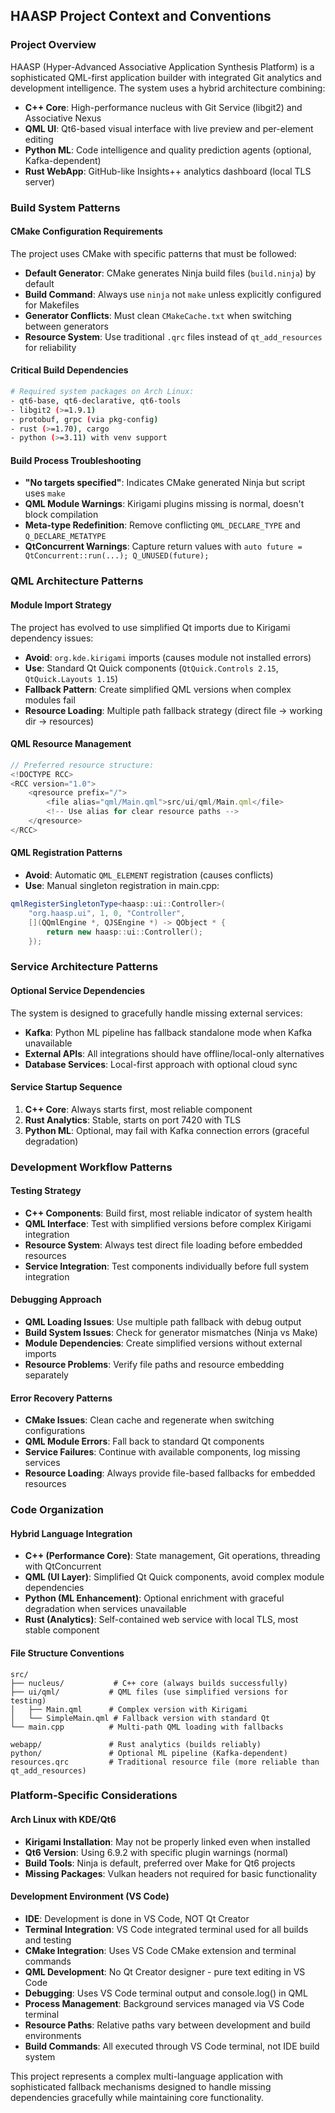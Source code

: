 ## HAASP Project Context and Conventions

### Project Overview
HAASP (Hyper-Advanced Associative Application Synthesis Platform) is a sophisticated QML-first application builder with integrated Git analytics and development intelligence. The system uses a hybrid architecture combining:
- **C++ Core**: High-performance nucleus with Git Service (libgit2) and Associative Nexus
- **QML UI**: Qt6-based visual interface with live preview and per-element editing  
- **Python ML**: Code intelligence and quality prediction agents (optional, Kafka-dependent)
- **Rust WebApp**: GitHub-like Insights++ analytics dashboard (local TLS server)

### Build System Patterns

#### CMake Configuration Requirements
The project uses CMake with specific patterns that must be followed:
- **Default Generator**: CMake generates Ninja build files (`build.ninja`) by default
- **Build Command**: Always use `ninja` not `make` unless explicitly configured for Makefiles
- **Generator Conflicts**: Must clean `CMakeCache.txt` when switching between generators
- **Resource System**: Use traditional `.qrc` files instead of `qt_add_resources` for reliability

#### Critical Build Dependencies
```bash
# Required system packages on Arch Linux:
- qt6-base, qt6-declarative, qt6-tools
- libgit2 (>=1.9.1)
- protobuf, grpc (via pkg-config)
- rust (>=1.70), cargo
- python (>=3.11) with venv support
```

#### Build Process Troubleshooting
- **"No targets specified"**: Indicates CMake generated Ninja but script uses `make`
- **QML Module Warnings**: Kirigami plugins missing is normal, doesn't block compilation
- **Meta-type Redefinition**: Remove conflicting `QML_DECLARE_TYPE` and `Q_DECLARE_METATYPE`
- **QtConcurrent Warnings**: Capture return values with `auto future = QtConcurrent::run(...); Q_UNUSED(future);`

### QML Architecture Patterns

#### Module Import Strategy
The project has evolved to use simplified Qt imports due to Kirigami dependency issues:
- **Avoid**: `org.kde.kirigami` imports (causes module not installed errors)
- **Use**: Standard Qt Quick components (`QtQuick.Controls 2.15`, `QtQuick.Layouts 1.15`)
- **Fallback Pattern**: Create simplified QML versions when complex modules fail
- **Resource Loading**: Multiple path fallback strategy (direct file → working dir → resources)

#### QML Resource Management
```qml
// Preferred resource structure:
<!DOCTYPE RCC>
<RCC version="1.0">
    <qresource prefix="/">
        <file alias="qml/Main.qml">src/ui/qml/Main.qml</file>
        <!-- Use alias for clear resource paths -->
    </qresource>
</RCC>
```

#### QML Registration Patterns
- **Avoid**: Automatic `QML_ELEMENT` registration (causes conflicts)
- **Use**: Manual singleton registration in main.cpp:
```cpp
qmlRegisterSingletonType<haasp::ui::Controller>(
    "org.haasp.ui", 1, 0, "Controller",
    [](QQmlEngine *, QJSEngine *) -> QObject * {
        return new haasp::ui::Controller();
    });
```

### Service Architecture Patterns

#### Optional Service Dependencies
The system is designed to gracefully handle missing external services:
- **Kafka**: Python ML pipeline has fallback standalone mode when Kafka unavailable
- **External APIs**: All integrations should have offline/local-only alternatives
- **Database Services**: Local-first approach with optional cloud sync

#### Service Startup Sequence
1. **C++ Core**: Always starts first, most reliable component
2. **Rust Analytics**: Stable, starts on port 7420 with TLS
3. **Python ML**: Optional, may fail with Kafka connection errors (graceful degradation)

### Development Workflow Patterns

#### Testing Strategy
- **C++ Components**: Build first, most reliable indicator of system health
- **QML Interface**: Test with simplified versions before complex Kirigami integration
- **Resource System**: Always test direct file loading before embedded resources
- **Service Integration**: Test components individually before full system integration

#### Debugging Approach
- **QML Loading Issues**: Use multiple path fallback with debug output
- **Build System Issues**: Check for generator mismatches (Ninja vs Make)
- **Module Dependencies**: Create simplified versions without external imports
- **Resource Problems**: Verify file paths and resource embedding separately

#### Error Recovery Patterns
- **CMake Issues**: Clean cache and regenerate when switching configurations
- **QML Module Errors**: Fall back to standard Qt components
- **Service Failures**: Continue with available components, log missing services
- **Resource Loading**: Always provide file-based fallbacks for embedded resources

### Code Organization

#### Hybrid Language Integration
- **C++ (Performance Core)**: State management, Git operations, threading with QtConcurrent
- **QML (UI Layer)**: Simplified Qt Quick components, avoid complex module dependencies
- **Python (ML Enhancement)**: Optional enrichment with graceful degradation when services unavailable
- **Rust (Analytics)**: Self-contained web service with local TLS, most stable component

#### File Structure Conventions
```
src/
├── nucleus/           # C++ core (always builds successfully)
├── ui/qml/           # QML files (use simplified versions for testing)
│   ├── Main.qml      # Complex version with Kirigami
│   └── SimpleMain.qml # Fallback version with standard Qt
└── main.cpp          # Multi-path QML loading with fallbacks

webapp/               # Rust analytics (builds reliably)
python/               # Optional ML pipeline (Kafka-dependent)
resources.qrc         # Traditional resource file (more reliable than qt_add_resources)
```

### Platform-Specific Considerations

#### Arch Linux with KDE/Qt6
- **Kirigami Installation**: May not be properly linked even when installed
- **Qt6 Version**: Using 6.9.2 with specific plugin warnings (normal)
- **Build Tools**: Ninja is default, preferred over Make for Qt6 projects
- **Missing Packages**: Vulkan headers not required for basic functionality

#### Development Environment (VS Code)
- **IDE**: Development is done in VS Code, NOT Qt Creator
- **Terminal Integration**: VS Code integrated terminal used for all builds and testing
- **CMake Integration**: Uses VS Code CMake extension and terminal commands
- **QML Development**: No Qt Creator designer - pure text editing in VS Code
- **Debugging**: Uses VS Code terminal output and console.log() in QML
- **Process Management**: Background services managed via VS Code terminal
- **Resource Paths**: Relative paths vary between development and build environments
- **Build Commands**: All executed through VS Code terminal, not IDE build system

This project represents a complex multi-language application with sophisticated fallback mechanisms designed to handle missing dependencies gracefully while maintaining core functionality.